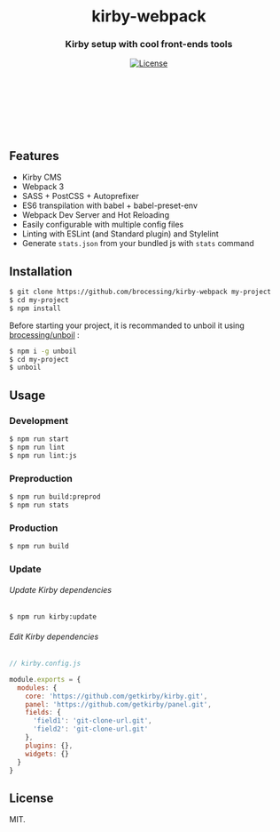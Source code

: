 <h1 align="center">kirby-webpack</h1>
<h3 align="center">Kirby setup with cool front-ends tools</h3>

<div align="center">
  <!-- License -->
  <a href="https://raw.githubusercontent.com/brocessing/kirby-webpack/master/LICENSE">
    <img src="https://img.shields.io/badge/license-MIT-blue.svg?style=flat-square" alt="License" />
  </a>
</div>

<br><br>
<br><br>
<br><br>

## Features
- Kirby CMS
- Webpack 3
- SASS + PostCSS + Autoprefixer
- ES6 transpilation with babel + babel-preset-env
- Webpack Dev Server and Hot Reloading
- Easily configurable with multiple config files
- Linting with ESLint (and Standard plugin) and Stylelint
- Generate `stats.json` from your bundled js with `stats` command


## Installation
```sh
$ git clone https://github.com/brocessing/kirby-webpack my-project
$ cd my-project
$ npm install
```

Before starting your project, it is recommanded to unboil it using [brocessing/unboil](https://github.com/brocessing/unboil) :

```sh
$ npm i -g unboil
$ cd my-project
$ unboil
```

## Usage

### Development
```sh
$ npm run start
$ npm run lint
$ npm run lint:js
```

### Preproduction
```sh
$ npm run build:preprod
$ npm run stats
```

### Production
```sh
$ npm run build
```

### Update
###### Update Kirby dependencies
```sh
$ npm run kirby:update
```

###### Edit Kirby dependencies
```js
// kirby.config.js

module.exports = {
  modules: {
    core: 'https://github.com/getkirby/kirby.git',
    panel: 'https://github.com/getkirby/panel.git',
    fields: {
      'field1': 'git-clone-url.git',
      'field2': 'git-clone-url.git'
    },
    plugins: {},
    widgets: {}
  }
}

```

## License
MIT.
